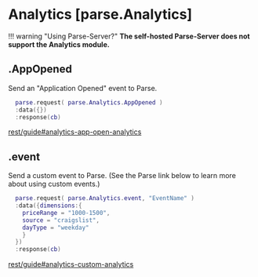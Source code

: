 <style>.codehilite{padding-bottom:6px;}</style>

# Analytics [parse.Analytics]

!!! warning "Using Parse-Server?"
    __The self-hosted Parse-Server does not support the Analytics module.__

## .AppOpened

Send an "Application Opened" event to Parse.

```lua
  parse.request( parse.Analytics.AppOpened )
  :data({})
  :response(cb)
```

[rest/guide#analytics-app-open-analytics](https://www.parse.com/docs/rest/guide#analytics-app-open-analytics)

## .event

Send a custom event to Parse. (See the Parse link below to learn more about using custom events.)

```lua
  parse.request( parse.Analytics.event, "EventName" )
  :data({dimensions:{
    priceRange = "1000-1500",
    source = "craigslist",
    dayType = "weekday"
    }
  })
  :response(cb)
```

[rest/guide#analytics-custom-analytics](https://www.parse.com/docs/rest/guide#analytics-custom-analytics)
